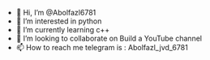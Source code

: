 - 👋 Hi, I’m @Abolfazl6781
- 👀 I’m interested in python
- 🌱 I’m currently learning c++
- 💞️ I’m looking to collaborate on Build a YouTube channel
- 📫 How to reach me telegram is : Abolfazl_jvd_6781

<!---
Abolfazl6781/Abolfazl6781 is a ✨ special ✨ repository because its `README.md` (this file) appears on your GitHub profile.
You can click the Preview link to take a look at your changes.
--->
